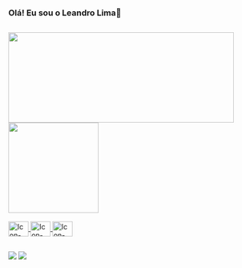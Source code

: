 ### Olá! Eu sou o Leandro Lima👋

##

<div>
  <a href='https://github.com/leandrolima132'>  
    <img height='180em' width='450em'src='https://github-readme-stats.vercel.app/api?username=Leandro&show_icons=true&theme=dracula&include_all_commits=true&count_private=true'/>
    <img height='180em' src='https://github-readme-stats.vercel.app/api/top-langs/?username=Leandro&hide=ruby,php,scss,vue,elixir,slim,shell&layout=compact&langs_count=5&theme=dracula'/>
</div>
<div style='display= inline-block'> <br>
    <img align='center' alt='Icon-JS' height='30' width='40' src='https://cdn.jsdelivr.net/gh/devicons/devicon/icons/javascript/javascript-original.svg'/>
    <img align='center' alt='Icon-React' height='30' width='40' src='https://cdn.jsdelivr.net/gh/devicons/devicon/icons/react/react-original.svg'/>
    <img align='center' alt='Icon-Flutter' height='30' width='40' src='https://cdn.jsdelivr.net/gh/devicons/devicon/icons/flutter/flutter-original.svg'/>
</div>
  
  
  ##
  
<div>
  <a href='https://www.linkedin.com/in/leandro-ferreira-6bb23b1a2/' target='_blank'><img src='https://img.shields.io/badge/LinkedIn-0077B5?style=for-the-badge&logo=linkedin&logoColor=white' target='_blank'></a>
  <a href='https://outlook.live.com/mail/0/inbox' target='_blank'><img src='https://img.shields.io/badge/Gmail-D14836?style=for-the-badge&logo=gmail&logoColor=white' target='_blank'></a>
  
</div>

<!--
**leandrolima132/leandrolima132** is a ✨ _special_ ✨ repository because its `README.md` (this file) appears on your GitHub profile.

Here are some ideas to get you started:

- 🔭 I’m currently working on ...
- 🌱 Estudando Javascript ...
- 👯 I’m looking to collaborate on ...
- 🤔 I’m looking for help with ...
- 💬 Ask me about ...
- 📫 How to reach me: ...
- 😄 Pronouns: ele/dele
- ⚡ Fun fact: ...
-->
